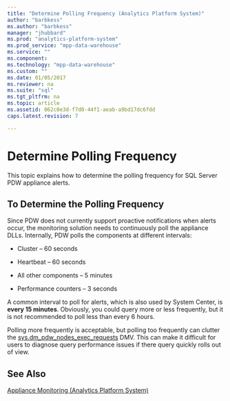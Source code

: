 ```yaml
---
title: "Determine Polling Frequency (Analytics Platform System)"
author: "barbkess" 
ms.author: "barbkess"
manager: "jhubbard"	  
ms.prod: "analytics-platform-system"
ms.prod_service: "mpp-data-warehouse"
ms.service: ""
ms.component:
ms.technology: "mpp-data-warehouse"
ms.custom: ""
ms.date: 01/05/2017
ms.reviewer: na
ms.suite: "sql"
ms.tgt_pltfrm: na
ms.topic: article
ms.assetid: 062c0e3d-f7d0-44f1-aeab-a9bd17dc6fdd
caps.latest.revision: 7

---
```

# Determine Polling Frequency
This topic explains how to determine the polling frequency for SQL Server PDW appliance alerts.  
  
## To Determine the Polling Frequency  
Since PDW does not currently support proactive notifications when alerts occur, the monitoring solution needs to continuously poll the appliance DLLs.  Internally, PDW polls the components at different intervals:  
  
-   Cluster – 60 seconds  
  
-   Heartbeat – 60 seconds  
  
-   All other components – 5 minutes  
  
-   Performance counters – 3 seconds  
  
A common interval to poll for alerts, which is also used by System Center, is **every 15 minutes**.  Obviously, you could query more or less frequently, but it is not recommended to poll less than every 6 hours.  
  
Polling more frequently is acceptable, but polling too frequently can clutter the [sys.dm_pdw_nodes_exec_requests](http://msdn.microsoft.com/en-us/library/ms177648(v=sql11).aspx) DMV.  This can make it difficult for users to diagnose query performance issues if there query quickly rolls out of view.  
  
## See Also  
<!-- MISSING LINKS [Common Metadata Query Examples &#40;SQL Server PDW&#41;](../sqlpdw/common-metadata-query-examples-sql-server-pdw.md)  -->  
[Appliance Monitoring &#40;Analytics Platform System&#41;](appliance-monitoring.md)  
  
